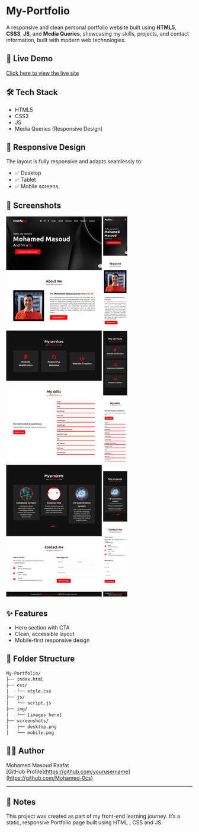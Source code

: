 # My-Portfolio
A responsive and clean personal portfolio website   built using **HTML5**, **CSS3**, **JS**, and **Media Queries**, showcasing my skills, projects, and contact information, built with modern web technologies.

## 🚀 Live Demo
[Click here to view the live site](https://mohamed-0cs.github.io/My-Portfolio/)

## 🛠️ Tech Stack
- HTML5
- CSS3
- JS
- Media Queries (Responsive Design)

## 📱 Responsive Design
The layout is fully responsive and adapts seamlessly to:
- ✅ Desktop
- ✅ Tablet
- ✅ Mobile screens

## 📸 Screenshots
![Desktop Version](./Screenshots/desktop%20pic.png)
![Mobile Version](./Screenshots/mobile%20pic.png)

## ✨ Features
- Hero section with CTA
- Clean, accessible layout
- Mobile-first responsive design

## 📁 Folder Structure
```
My-Portfolio/
├── index.html
├── css/
│   └── style.css
├── js/
│   └── script.js
├── img/
│   └── [images here]
├── screenshots/
│   ├── desktop.png
│   └── mobile.png
```

## 🧑‍💻 Author
Mohamed Masoud Raafat  
[GitHub Profile](https://github.com/yourusername](https://github.com/Mohamed-0cs)

---

## 📌 Notes
This project was created as part of my front-end learning journey. It’s a static, responsive Portfolio page built using  HTML , CSS  and JS.
